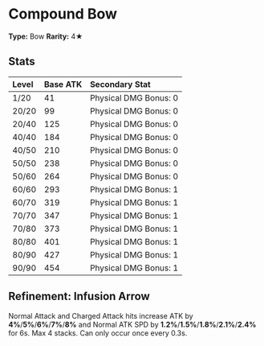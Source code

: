 # Compound Bow

**Type:** Bow
**Rarity:** 4★

## Stats

| Level | Base ATK | Secondary Stat |
| :--- | :--- | :--- |
| 1/20 | 41 | Physical DMG Bonus: 0 |
| 20/20 | 99 | Physical DMG Bonus: 0 |
| 20/40 | 125 | Physical DMG Bonus: 0 |
| 40/40 | 184 | Physical DMG Bonus: 0 |
| 40/50 | 210 | Physical DMG Bonus: 0 |
| 50/50 | 238 | Physical DMG Bonus: 0 |
| 50/60 | 264 | Physical DMG Bonus: 0 |
| 60/60 | 293 | Physical DMG Bonus: 1 |
| 60/70 | 319 | Physical DMG Bonus: 1 |
| 70/70 | 347 | Physical DMG Bonus: 1 |
| 70/80 | 373 | Physical DMG Bonus: 1 |
| 80/80 | 401 | Physical DMG Bonus: 1 |
| 80/90 | 427 | Physical DMG Bonus: 1 |
| 90/90 | 454 | Physical DMG Bonus: 1 |

## Refinement: Infusion Arrow

Normal Attack and Charged Attack hits increase ATK by **4%**/**5%**/**6%**/**7%**/**8%** and Normal ATK SPD by **1.2%**/**1.5%**/**1.8%**/**2.1%**/**2.4%** for 6s. Max 4 stacks. Can only occur once every 0.3s.

